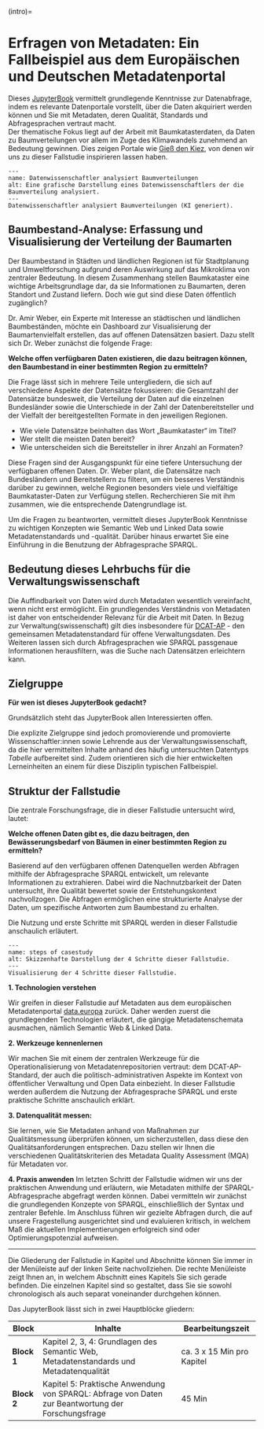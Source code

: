 (intro)=
# Erfragen von Metadaten: Ein Fallbeispiel aus dem Europäischen und Deutschen Metadatenportal

Dieses <a href="https://jupyterbook.org/en/stable/intro.html" class="external-link" target="_blank">JupyterBook</a> vermittelt grundlegende Kenntnisse zur Datenabfrage, indem es relevante Datenportale vorstellt, über die Daten akquiriert werden können und Sie mit Metadaten, deren Qualität, Standards und Abfragesprachen vertraut macht.  
Der thematische Fokus liegt auf der Arbeit mit Baumkatasterdaten, da Daten zu Baumverteilungen vor allem im Zuge des Klimawandels zunehmend an Bedeutung gewinnen. Dies zeigen Portale wie <a href="https://www.giessdenkiez.de/map?treeAgeMax=200&lat=52.461091286002215&lng=13.436155588938107&zoom=17.756600613085226&treeId=00008100%3A000bc7ab" class="external-link" target="_blank">Gieß den Kiez</a>, von denen wir uns zu dieser Fallstudie inspirieren lassen haben.


```{figure} Datenwissenschaftler_analysiert_Baumverteilungen.png
---
name: Datenwissenschaftler analysiert Baumverteilungen
alt: Eine grafische Darstellung eines Datenwissenschaftlers der die Baumverteilung analysiert.
---
Datenwissenschaftler analysiert Baumverteilungen (KI generiert).
```

## Baumbestand-Analyse: Erfassung und Visualisierung der Verteilung der Baumarten

Der Baumbestand in Städten und ländlichen Regionen ist für Stadtplanung und Umweltforschung aufgrund deren Auswirkung auf das Mikroklima von zentraler Bedeutung. In diesem Zusammenhang stellen Baumkataster eine wichtige Arbeitsgrundlage dar, da sie Informationen zu Baumarten, deren Standort und Zustand liefern. Doch wie gut sind diese Daten öffentlich zugänglich?

Dr. Amir Weber, ein Experte mit Interesse an städtischen und ländlichen Baumbeständen, möchte ein Dashboard zur Visualisierung der Baumartenvielfalt erstellen, das auf offenen Datensätzen basiert. Dazu stellt sich Dr. Weber zunächst die folgende Frage:

**Welche offen verfügbaren Daten existieren, die dazu beitragen können, den Baumbestand in einer bestimmten Region zu ermitteln?** 

Die Frage lässt sich in mehrere Teile untergliedern, die sich auf verschiedene Aspekte der Datensätze fokussieren: die Gesamtzahl der Datensätze bundesweit, die Verteilung der Daten auf die einzelnen Bundesländer sowie die Unterschiede in der Zahl der Datenbereitsteller und der Vielfalt der bereitgestellten Formate in den jeweiligen Regionen.

- Wie viele Datensätze beinhalten das Wort „Baumkataster“ im Titel?
- Wer stellt die meisten Daten bereit?
- Wie unterscheiden sich die Bereitsteller in ihrer Anzahl an Formaten?

Diese Fragen sind der Ausgangspunkt für eine tiefere Untersuchung der verfügbaren offenen Daten. Dr. Weber plant, die Datensätze nach Bundesländern und Bereitstellern zu filtern, um ein besseres Verständnis darüber zu gewinnen, welche Regionen besonders viele und vielfältige Baumkataster-Daten zur Verfügung stellen. Recherchieren Sie mit ihm zusammen, wie die entsprechende Datengrundlage ist.  

Um die Fragen zu beantworten, vermittelt dieses JupyterBook Kenntnisse zu wichtigen Konzepten wie Semantic Web und Linked Data sowie Metadatenstandards und -qualität. Darüber hinaus erwartet Sie eine Einführung in die Benutzung der Abfragesprache SPARQL.  

## Bedeutung dieses Lehrbuchs für die Verwaltungswissenschaft

Die Auffindbarkeit von Daten wird durch Metadaten wesentlich vereinfacht, wenn nicht erst ermöglicht. Ein grundlegendes Verständnis von Metadaten ist daher von entscheidender Relevanz für die Arbeit mit Daten. In Bezug zur Verwaltung(swissenschaft) gilt dies insbesondere für <a href="https://www.dcat-ap.de/" class="external-link" target="_blank">DCAT-AP</a> - den gemeinsamen Metadatenstandard für offene Verwaltungsdaten. Des Weiteren lassen sich durch Abfragesprachen wie SPARQL passgenaue Informationen herausfiltern, was die Suche nach Datensätzen erleichtern kann.

## Zielgruppe
**Für wen ist dieses JupyterBook gedacht?**

Grundsätzlich steht das JupyterBook allen Interessierten offen.

Die explizite Zielgruppe sind jedoch promovierende und promovierte Wissenschaftler:innen sowie Lehrende aus der Verwaltungswissenschaft, da die hier vermittelten Inhalte anhand des häufig untersuchten Datentyps *Tabelle* aufbereitet sind. Zudem orientieren sich die hier entwickelten Lerneinheiten an einem für diese Disziplin typischen Fallbeispiel.


## Struktur der Fallstudie

Die zentrale Forschungsfrage, die in dieser Fallstudie untersucht wird, lautet: 

**Welche offenen Daten gibt es, die dazu beitragen, den Bewässerungsbedarf von Bäumen in einer bestimmten Region zu ermitteln?**

Basierend auf den verfügbaren offenen Datenquellen werden Abfragen mithilfe der Abfragesprache SPARQL entwickelt, um relevante Informationen zu extrahieren. Dabei wird die Nachnutzbarkeit der Daten untersucht, ihre Qualität bewertet sowie der Entstehungskontext nachvollzogen. Die Abfragen ermöglichen eine strukturierte Analyse der Daten, um spezifische Antworten zum Baumbestand zu erhalten.

Die Nutzung und erste Schritte mit SPARQL werden in dieser Fallstudie anschaulich erläutert.  


```{figure} FS-Schritte.png
---
name: steps of casestudy
alt: Skizzenhafte Darstellung der 4 Schritte dieser Fallstudie.
---
Visualisierung der 4 Schritte dieser Fallstudie.
```


**1. Technologien verstehen** 

Wir greifen in dieser Fallstudie auf Metadaten aus dem europäischen Metadatenportal <a href="https://data.europa.eu/en" class="external-link" target="_blank">data.europa</a> zurück. Daher werden zuerst die grundlegenden Technologien erläutert, die gängige Metadatenschemata ausmachen, nämlich Semantic Web & Linked Data.

**2. Werkzeuge kennenlernen**

Wir machen Sie mit einem der zentralen Werkzeuge für die Operationalisierung von Metadatenrepositorien vertraut: dem DCAT-AP-Standard, der auch die politisch-administrativen Aspekte im Kontext von öffentlicher Verwaltung und Open Data einbezieht. In dieser Fallstudie werden außerdem die Nutzung der Abfragesprache SPARQL und erste praktische Schritte anschaulich erklärt.

**3. Datenqualität messen:** 

Sie lernen, wie Sie Metadaten anhand von Maßnahmen zur Qualitätsmessung überprüfen können, um sicherzustellen, dass diese den Qualitätsanforderungen entsprechen. Dazu stellen wir Ihnen die verschiedenen Qualitätskriterien des Metadata Quality Assessment (MQA) für Metadaten vor.

**4. Praxis anwenden**
Im letzten Schritt der Fallstudie widmen wir uns der praktischen Anwendung und erläutern, wie Metadaten mithilfe der SPARQL-Abfragesprache abgefragt werden können. Dabei vermitteln wir zunächst die grundlegenden Konzepte von SPARQL, einschließlich der Syntax und zentraler Befehle. Im Anschluss führen wir gezielte Abfragen durch, die auf unsere Fragestellung ausgerichtet sind und evaluieren kritisch, in welchem Maß die aktuellen Implementierungen erfolgreich sind oder Optimierungspotenzial aufweisen.  

---
  

Die Gliederung der Fallstudie in Kapitel und Abschnitte können Sie immer in der Menüleiste auf der linken Seite nachvollziehen. Die rechte Menüleiste zeigt Ihnen an, in welchem Abschnitt eines Kapitels Sie sich gerade befinden.
Die einzelnen Kapitel sind so gestaltet, dass Sie sie sowohl chronologisch als auch separat voneinander durchgehen können.

Das JupyterBook lässt sich in zwei Hauptblöcke gliedern:


|       Block              |     Inhalte                                               |    Bearbeitungszeit              |  
|---------------------|----------------------------------------------------|----------------------------------------------------|
| **Block 1**           | Kapitel 2, 3, 4: Grundlagen des Semantic Web, Metadatenstandards und Metadatenqualität | ca. 3 x 15 Min pro Kapitel  |  
| **Block 2**| Kapitel 5: Praktische Anwendung von SPARQL: Abfrage von Daten zur Beantwortung der Forschungsfrage                                                     | 45 Min|
